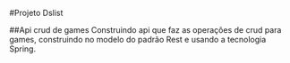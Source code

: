 #Projeto Dslist

##Api crud de games
Construindo api que faz as operações de crud para games, construindo no modelo do padrão Rest e usando a tecnologia Spring.